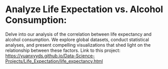 # Analyze Life Expectation vs. Alcohol Consumption:

Delve into our analysis of the correlation between life expectancy and alcohol consumption. We explore global datasets, conduct statistical analyses, and present compelling visualizations that shed light on the relationship between these factors.
Link to this project: https://yuanxyyds.github.io/Data-Science-Projects/Life_Expectation/life_expectancy.html

